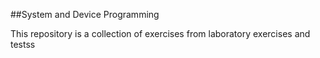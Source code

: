 ##System and Device Programming

This repository is a collection of exercises from laboratory exercises and testss
